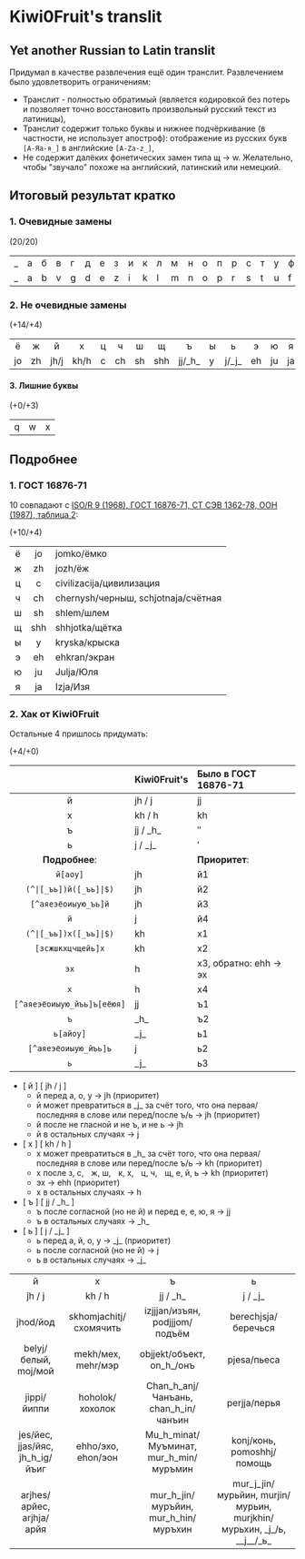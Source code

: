 # Kiwi0Fruit's translit

## Yet another Russian to Latin translit

Придумал в качестве развлечения ещё один транслит. Развлечением было удовлетворить ограничениям:

* Транслит - полностью обратимый (является кодировкой без потерь и позволяет точно восстановить произвольный русский текст из латиницы),
* Транслит содержит только буквы и нижнее подчёркивание (в частности, не использует апостроф): отображение из русских букв `[А-Яа-я_]` в английские `[A-Za-z_]`,
* Не содержит далёких фонетических замен типа щ → w. Желательно, чтобы "звучало" похоже на английский, латинский или немецкий.

## Итоговый результат кратко

### 1. Очевидные замены

(20/20)

| | | | | | | | | | | | | | | | | | | | |
|-|-|-|-|-|-|-|-|-|-|-|-|-|-|-|-|-|-|-|-|
|_|а|б|в|г|д|е|з|и|к|л|м|н|о|п|р|с|т|у|ф|
|_|a|b|v|g|d|e|z|i|k|l|m|n|o|p|r|s|t|u|f|

### 2. Не очевидные замены

(+14/+4)

|   |   |    |    | |   |   |   |        | |       |   |   |   |
|:-:|:-:|:--:|:--:|-|:-:|:-:|:-:|:------:|-|:-----:|:-:|:-:|:-:|
| ё | ж | й  | х  |ц| ч | ш | щ |    ъ   |ы|   ь   | э | ю | я |
|jo |zh |јh/j|kh/h|c|ch |sh |shh|jj/\_h\_|y|j/\_j\_|eh |ju |ja |

#### 3. Лишние буквы

(+0/+3)

| | | |
|-|-|-|
|q|w|x|

## Подробнее

### 1. ГОСТ 16876-71

10 совпадают с [ISO/R 9 (1968), ГОСТ 16876-71, СТ СЭВ 1362-78, ООН (1987), таблица 2](https://ru.wikipedia.org/wiki/%D0%A2%D1%80%D0%B0%D0%BD%D1%81%D0%BB%D0%B8%D1%82%D0%B5%D1%80%D0%B0%D1%86%D0%B8%D1%8F_%D1%80%D1%83%D1%81%D1%81%D0%BA%D0%BE%D0%B3%D0%BE_%D0%B0%D0%BB%D1%84%D0%B0%D0%B2%D0%B8%D1%82%D0%B0_%D0%BB%D0%B0%D1%82%D0%B8%D0%BD%D0%B8%D1%86%D0%B5%D0%B9#%D0%A1%D1%80%D0%B0%D0%B2%D0%BD%D0%B8%D1%82%D0%B5%D0%BB%D1%8C%D0%BD%D0%B0%D1%8F_%D1%82%D0%B0%D0%B1%D0%BB%D0%B8%D1%86%D0%B0_%D1%81%D0%B8%D1%81%D1%82%D0%B5%D0%BC_%D1%82%D1%80%D0%B0%D0%BD%D1%81%D0%BB%D0%B8%D1%82%D0%B5%D1%80%D0%B0%D1%86%D0%B8%D0%B8):

(+10/+4)

|     |     |                                     |
|:---:|:---:|:----------------------------------- |
|  ё  | jo  | jomko/ёмко                          |
|  ж  | zh  | jozh/ёж                             |
|  ц  |  c  | civilizacija/цивилизация            |
|  ч  | ch  | chernysh/черныш, schjotnaja/счётная |
|  ш  | sh  | shlem/шлем                          |
|  щ  | shh | shhjotka/щётка                      |
|  ы  |  y  | kryska/крыска                       |
|  э  | eh  | ehkran/экран                        |
|  ю  | ju  | Julja/Юля                           |
|  я  | ja  | Izja/Изя                            |

### 2. Хак от Kiwi0Fruit

Остальные 4 пришлось придумать:

(+4/+0)

|                         | Kiwi0Fruit's | Было в ГОСТ 16876-71  |
|:-----------------------:|:------------ |:--------------------- |
|            й            | јh / j       | jj                    |
|            х            | kh / h       | kh                    |
|            ъ            | jj / \_h\_   | ″                     |
|            ь            | j / \_j\_    | ′                     |
|     **Подробнее**:      |              | **Приоритет**:        |
|        `й[аоу]`         | jh           | й1                    |
| <code>(^\|[_ъь])й([_ъь]\|$)</code> | jh| й2                    |
|   `[^аяеэёоиыую_ъь]й`   | jh           | й3                    |
|           `й`           | j            | й4                    |
| <code>(^\|[_ъь])х([_ъь]\|$)</code> | kh| х1                    |
|   `[зсжшкхцчщейь]х`     | kh           | х2                    |
|          `эх`           | h            | х3, обратно: ehh → эх |
|          `х`            | h            | х4                    |
| `[^аяеэёоиыую_йъь]ъ[еёюя]` | jj        | ъ1                    |
|          `ъ`            | \_h\_        | ъ2                    |
|       `ь[айоу]`         | \_j\_        | ь1                    |
|  `[^аяеэёоиыую_йъь]ь`   | j            | ь2                    |
|          `ь`            | \_j\_        | ь3                    |

* [ й ] [ јh / j ]
    * й перед а, о, у → jh (приоритет)
    * й может превратиться в \_j\_ за счёт того, что она первая/последняя в слове или перед/после ъ/ь → jh (приоритет)
    * й после не гласной и не ъ, и не ь → jh
    * й в остальных случаях → j
* [ х ] [ kh / h ]
    * х может превратиться в \_h\_ за счёт того, что она первая/последняя в слове или перед/после ъ/ь → kh (приоритет)
    * х после з, с,    ж, ш,    к, х,    ц, ч,    щ, е, й, ь → kh (приоритет)
    * эх → ehh (приоритет)
    * х в остальных случаях → h
* [ ъ ] [ jj / \_h\_ ]
    * ъ после согласной (но не й) и перед е, е, ю, я → jj
    * ъ в остальных случаях → \_h\_
* [ ь ] [ j / \_j\_ ]
    * ь перед а, й, о, у → \_j\_ (приоритет)
    * ь после согласной (но не й) → j
    * ь в остальных случаях → \_j\_

|                           |                        |                                       |                            |
|:-------------------------:|:----------------------:|:-------------------------------------:|:--------------------------:|
|             й             |           х            |                   ъ                   |             ь              |
|          јh / j           |         kh / h         |              jj / \_h\_               |         j / \_j\_          |
|         jhod/йод          | skhomjachitj/схомячить |    izjjjan/изъян, podjjjom/подъём     |    berechjsja/беречься     |
|   belyj/белый, moj/мой    |   mekh/мех, mehr/мэр   |       objjekt/объект, on_h_/онъ       |        pjesa/пьеса         |
|        jippi/йиппи        |    hoholok/хохолок     |  Chan_h_anj/Чанъань, chan_h_in/чанъин |        perjja/перья        |
| jes/йес, jjas/йяс, jh_h_ig/йъиг |ehho/эхо, ehon/эон| Mu_h_minat/Муъминат, mur_h_min/муръмин| konj/конь, pomoshhj/помощь |
| arjhes/арйес, аrjhja/арйя |                        | mur_h_jin/муръйин, mur_h_hin/муръхин  | mur_j_jin/мурьйин, murjin/мурьин, murjkhin/мурьхин, \_j\_/ь, \_\_j\_\_/\_ь\_ |
